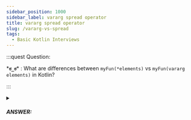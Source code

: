 ```yaml
---
sidebar_position: 1000
sidebar_label: vararg spread operator
title: vararg spread operator
slug: /vararg-vs-spread
tags:
  - Basic Kotlin Interviews
---
```


:::quest Question:

\***`ಠ_ಠ`**\* : 
What are differences between `myFun(*elements)` vs `myFun(vararg elements)` in Kotlin?

:::

<details>
  <summary><h5>ANSWER:</h5></summary>

  \***`◔̯◔`**\* : 

  `myFun(*elements)` vs `myFun(vararg elements)` are two ways of passing a variable number of arguments to a function in Kotlin.

  1. **`myFun(*elements)` is the spread operator**. It allows you to ***pass a list or array of elements*** as a parameter to a function. The spread operator ***unpacks*** the contents of the list or array and passes each value individually as an argument to the function.

```kt
fun foo(vararg elements: String) {
    elements.forEach { println(it) }
}

val myList = listOf("a", "b", "c")

foo(*myList.toTypedArray())

```
2. **`myFun(vararg elements)`** defines a function that takes ***multiple arguments*** of the same type.

```kt
fun bar(vararg elements: Int) {
    elements.forEach { println(it) }
}

bar(1, 2, 3, 4, 5)
```

</details>